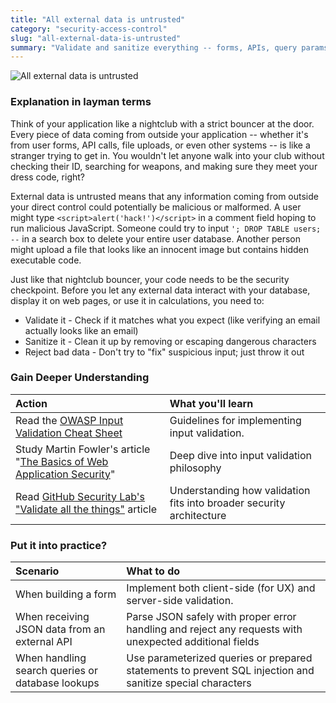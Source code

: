 ```yaml
---
title: "All external data is untrusted"
category: "security-access-control"
slug: "all-external-data-is-untrusted"
summary: "Validate and sanitize everything -- forms, APIs, query params -- before using it."
---
```

![All external data is untrusted](/principles/all-external-data-is-untrusted/comic.png)

### Explanation in layman terms

Think of your application like a nightclub with a strict bouncer at the door. Every piece of data coming from outside your application -- whether it's from user forms, API calls, file uploads, or even other systems -- is like a stranger trying to get in. You wouldn't let anyone walk into your club without checking their ID, searching for weapons, and making sure they meet your dress code, right?

External data is untrusted means that any information coming from outside your direct control could potentially be malicious or malformed. A user might type `<script>alert('hack!')</script>` in a comment field hoping to run malicious JavaScript. Someone could try to input `'; DROP TABLE users; --` in a search box to delete your entire user database. Another person might upload a file that looks like an innocent image but contains hidden executable code.

Just like that nightclub bouncer, your code needs to be the security checkpoint. Before you let any external data interact with your database, display it on web pages, or use it in calculations, you need to:

* Validate it - Check if it matches what you expect (like verifying an email actually looks like an email)  
* Sanitize it - Clean it up by removing or escaping dangerous characters  
* Reject bad data - Don't try to "fix" suspicious input; just throw it out

### Gain Deeper Understanding

| Action | What you'll learn |
| :---- | :---- |
| Read the [OWASP Input Validation Cheat Sheet](https://cheatsheetseries.owasp.org/cheatsheets/Input_Validation_Cheat_Sheet.html) | Guidelines for implementing input validation. |
| Study Martin Fowler's article "[The Basics of Web Application Security](https://martinfowler.com/articles/web-security-basics.html)" | Deep dive into input validation philosophy |
| Read [GitHub Security Lab's "Validate all the things"](https://github.blog/security/application-security/validate-all-things-input-validation/) article | Understanding how validation fits into broader security architecture |

### Put it into practice?

| Scenario | What to do |
| :---- | :---- |
| When building a form | Implement both client-side (for UX) and server-side validation. |
| When receiving JSON data from an external API | Parse JSON safely with proper error handling and reject any requests with unexpected additional fields |
| When handling search queries or database lookups | Use parameterized queries or prepared statements to prevent SQL injection and sanitize special characters |